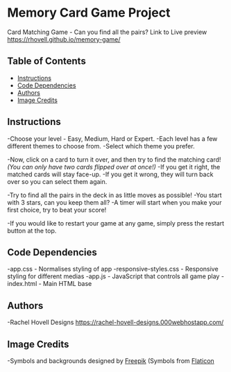 # Memory Card Game Project

Card Matching Game - Can you find all the pairs?
Link to Live preview https://rhovell.github.io/memory-game/

## Table of Contents

* [Instructions](#instructions)
* [Code Dependencies](#codeDependencies)
* [Authors](#authors)
* [Image Credits](#imageCredits)

## Instructions

-Choose your level - Easy, Medium, Hard or Expert.
-Each level has a few different themes to choose from.
-Select which theme you prefer.

-Now, click on a card to turn it over, and then try to find the matching card! _(You can only have two cards flipped over at once!)_
-If you get it right, the matched cards will stay face-up.
-If you get it wrong, they will turn back over so you can select them again.

-Try to find all the pairs in the deck in as little moves as possible!
-You start with 3 stars, can you keep them all?
-A timer will start when you make your first choice, try to beat your score!

-If you would like to restart your game at any game, simply press the restart button at the top.


## Code Dependencies

-app.css - Normalises styling of app
-responsive-styles.css - Responsive styling for different medias
-app.js - JavaScript that controls all game play
-index.html - Main HTML base

## Authors

-Rachel Hovell Designs https://rachel-hovell-designs.000webhostapp.com/

## Image Credits

-Symbols and backgrounds designed by <a href = "https://www.freepik.com/">Freepik</a>
  (Symbols from <a href = "https://www.flaticon.com/">Flaticon</a>
